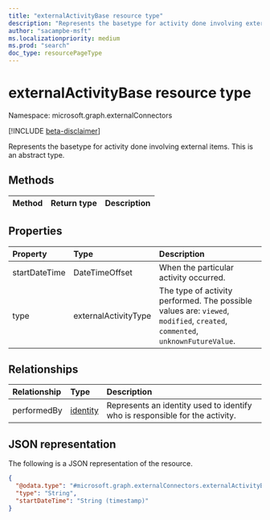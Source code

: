 ```yaml
---
title: "externalActivityBase resource type"
description: "Represents the basetype for activity done involving external items."
author: "sacampbe-msft"
ms.localizationpriority: medium
ms.prod: "search"
doc_type: resourcePageType
---
```


# externalActivityBase resource type

Namespace: microsoft.graph.externalConnectors

[!INCLUDE [beta-disclaimer](../../includes/beta-disclaimer.md)]

Represents the basetype for activity done involving external items.
This is an abstract type.

## Methods
|Method|Return type|Description|
|:---|:---|:---|


## Properties
|Property|Type|Description|
|:---|:---|:---|
|startDateTime|DateTimeOffset|When the particular activity occurred.|
|type|externalActivityType|The type of activity performed. The possible values are: `viewed`, `modified`, `created`, `commented`, `unknownFutureValue`.|

## Relationships
|Relationship|Type|Description|
|:---|:---|:---|
|performedBy|[identity](../resources/externalconnectors-identity.md)|Represents an identity used to identify who is responsible for the activity.|


## JSON representation
The following is a JSON representation of the resource.
<!-- {
  "blockType": "resource",
  "@odata.type": "microsoft.graph.externalConnectors.externalActivityBase",
  "openType": false
}
-->
``` json
{
  "@odata.type": "#microsoft.graph.externalConnectors.externalActivityBase",
  "type": "String",
  "startDateTime": "String (timestamp)"
}
```
